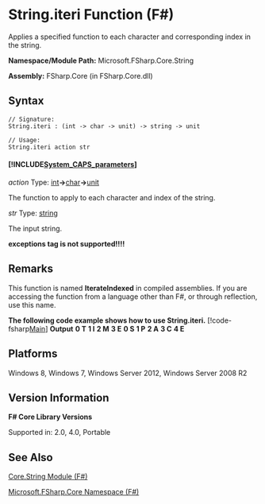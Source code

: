 # String.iteri Function (F#)

Applies a specified function to each character and corresponding index in the string.

**Namespace/Module Path:** Microsoft.FSharp.Core.String

**Assembly:** FSharp.Core (in FSharp.Core.dll)


## Syntax

```
// Signature:
String.iteri : (int -> char -> unit) -> string -> unit

// Usage:
String.iteri action str
```

#### [!INCLUDE[System_CAPS_parameters](//System/Token/System_CAPS_parameters_md.md)]
*action*
Type: [int](http://msdn.microsoft.com/en-us/library/025d5455-3622-4ea5-9573-3ecbd4ee1375)**-&gt;**[char](http://msdn.microsoft.com/en-us/library/3627f475-985b-4b4e-94d2-14f217c04958)**-&gt;**[unit](http://msdn.microsoft.com/en-us/library/00b837c2-6c8a-483a-87d3-0479c64037a7)


The function to apply to each character and index of the string.


*str*
Type: [string](http://msdn.microsoft.com/en-us/library/12b97856-ec80-4f70-a018-afb0753f755a)


The input string.



**exceptions tag is not supported!!!!**

## Remarks
This function is named **IterateIndexed** in compiled assemblies. If you are accessing the function from a language other than F#, or through reflection, use this name.

**The following code example shows how to use String.iteri.**
[!code-fsharp[Main](snippets/fsstrings/snippet9.fs)]
**Output**
**0 T**
**1 I**
**2 M**
**3 E**
**0 S**
**1 P**
**2 A**
**3 C**
**4 E**
## Platforms
Windows 8, Windows 7, Windows Server 2012, Windows Server 2008 R2


## Version Information
**F# Core Library Versions**

Supported in: 2.0, 4.0, Portable




## See Also
[Core.String Module &#40;F&#35;&#41;](Core.String+Module+%28FSharp%29.md)

[Microsoft.FSharp.Core Namespace &#40;F&#35;&#41;](Microsoft.FSharp.Core+Namespace+%28FSharp%29.md)

